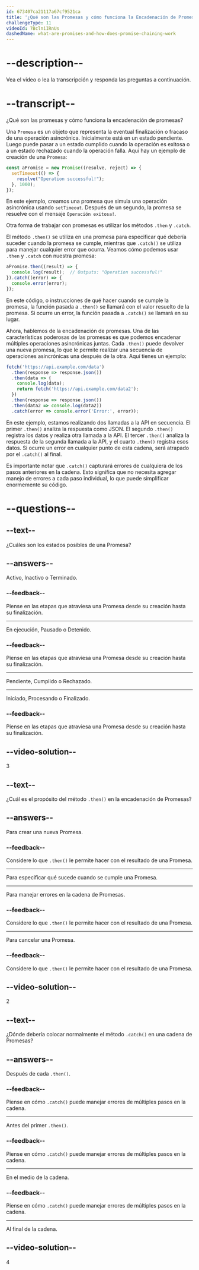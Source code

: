```yaml
---
id: 673407ca21117a67cf9521ca
title: '¿Qué son las Promesas y cómo funciona la Encadenación de Promesas?'
challengeType: 11
videoId: 7BclniIRnUs
dashedName: what-are-promises-and-how-does-promise-chaining-work
---
```


# --description--

Vea el video o lea la transcripción y responda las preguntas a continuación.

# --transcript--

¿Qué son las promesas y cómo funciona la encadenación de promesas?

Una `Promesa` es un objeto que representa la eventual finalización o fracaso de una operación asincrónica. Inicialmente está en un estado pendiente. Luego puede pasar a un estado cumplido cuando la operación es exitosa o a un estado rechazado cuando la operación falla. Aquí hay un ejemplo de creación de una `Promesa`:

```js
const aPromise = new Promise((resolve, reject) => {
  setTimeout(() => {
    resolve("Operation successful!");
  }, 1000);
});
```

En este ejemplo, creamos una promesa que simula una operación asincrónica usando `setTimeout`. Después de un segundo, la promesa se resuelve con el mensaje `Operación exitosa!`.

Otra forma de trabajar con promesas es utilizar los métodos `.then` y `.catch`.

El método `.then()` se utiliza en una promesa para especificar qué debería suceder cuando la promesa se cumple, mientras que `.catch()` se utiliza para manejar cualquier error que ocurra. Veamos cómo podemos usar `.then` y `.catch` con nuestra promesa:

```js
aPromise.then((result) => {
  console.log(result);  // Outputs: "Operation successful!"
}).catch((error) => {
  console.error(error);
});
```

En este código, o instrucciones de qué hacer cuando se cumple la promesa, la función pasada a `.then()` se llamará con el valor resuelto de la promesa. Si ocurre un error, la función pasada a `.catch()` se llamará en su lugar.

Ahora, hablemos de la encadenación de promesas. Una de las características poderosas de las promesas es que podemos encadenar múltiples operaciones asincrónicas juntas. Cada `.then()` puede devolver una nueva promesa, lo que le permite realizar una secuencia de operaciones asincrónicas una después de la otra. Aquí tienes un ejemplo:

```js
fetch('https://api.example.com/data')
  .then(response => response.json())
  .then(data => {
    console.log(data);
    return fetch('https://api.example.com/data2');
  })
  .then(response => response.json())
  .then(data2 => console.log(data2))
  .catch(error => console.error('Error:', error));
```

En este ejemplo, estamos realizando dos llamadas a la API en secuencia. El primer `.then()` analiza la respuesta como JSON. El segundo `.then()` registra los datos y realiza otra llamada a la API. El tercer `.then()` analiza la respuesta de la segunda llamada a la API, y el cuarto `.then()` registra esos datos. Si ocurre un error en cualquier punto de esta cadena, será atrapado por el `.catch()` al final.

Es importante notar que `.catch()` capturará errores de cualquiera de los pasos anteriores en la cadena. Esto significa que no necesita agregar manejo de errores a cada paso individual, lo que puede simplificar enormemente su código.

# --questions--

## --text--

¿Cuáles son los estados posibles de una Promesa?

## --answers--

Activo, Inactivo o Terminado.

### --feedback--

Piense en las etapas que atraviesa una Promesa desde su creación hasta su finalización.

---

En ejecución, Pausado o Detenido.

### --feedback--

Piense en las etapas que atraviesa una Promesa desde su creación hasta su finalización.

---

Pendiente, Cumplido o Rechazado.

---

Iniciado, Procesando o Finalizado.

### --feedback--

Piense en las etapas que atraviesa una Promesa desde su creación hasta su finalización.

## --video-solution--

3

## --text--

¿Cuál es el propósito del método `.then()` en la encadenación de Promesas?

## --answers--

Para crear una nueva Promesa.

### --feedback--

Considere lo que `.then()` le permite hacer con el resultado de una Promesa.

---

Para especificar qué sucede cuando se cumple una Promesa.

---

Para manejar errores en la cadena de Promesas.

### --feedback--

Considere lo que `.then()` le permite hacer con el resultado de una Promesa.

---

Para cancelar una Promesa.

### --feedback--

Considere lo que `.then()` le permite hacer con el resultado de una Promesa.

## --video-solution--

2

## --text--

¿Dónde debería colocar normalmente el método `.catch()` en una cadena de Promesas?

## --answers--

Después de cada `.then()`.

### --feedback--

Piense en cómo `.catch()` puede manejar errores de múltiples pasos en la cadena.

---

Antes del primer `.then()`.

### --feedback--

Piense en cómo `.catch()` puede manejar errores de múltiples pasos en la cadena.

---

En el medio de la cadena.

### --feedback--

Piense en cómo `.catch()` puede manejar errores de múltiples pasos en la cadena.

---

Al final de la cadena.

## --video-solution--

4
